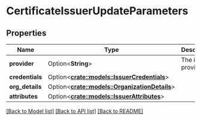 # CertificateIssuerUpdateParameters

## Properties

Name | Type | Description | Notes
------------ | ------------- | ------------- | -------------
**provider** | Option<**String**> | The issuer provider. | [optional]
**credentials** | Option<[**crate::models::IssuerCredentials**](IssuerCredentials.md)> |  | [optional]
**org_details** | Option<[**crate::models::OrganizationDetails**](OrganizationDetails.md)> |  | [optional]
**attributes** | Option<[**crate::models::IssuerAttributes**](IssuerAttributes.md)> |  | [optional]

[[Back to Model list]](../README.md#documentation-for-models) [[Back to API list]](../README.md#documentation-for-api-endpoints) [[Back to README]](../README.md)



